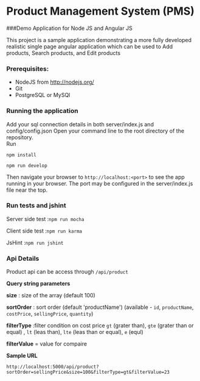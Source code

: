 # Product Management System (PMS) 
###Demo Application for Node JS and Angular JS

This project is a sample application demonstrating a more fully developed realistic single page
angular application which can be used to Add products, Search products, and Edit products


### Prerequisites:
* NodeJS from http://nodejs.org/
* Git 
* PostgreSQL or MySQl

### Running the application
Add your sql connection details in both server/index.js and config/config.json
Open your command line to the root directory of the repository.  
Run
 
`npm install`

`npm run develop` 

Then navigate your browser to `http://localhost:<port>` to see the app running in
your browser.  The port may be configured in the server/index.js file near the top.

### Run tests and jshint

Server side test :`npm run mocha`

Client side test :`npm run karma`

JsHint :`npm run jshint`

### Api Details

Product api can be access through `/api/product`

**Query string parameters**

**size** : size of the array (default 100)

**sortOrder** : sort order (default 'productName') (available - `id`, `productName`, `costPrice`, `sellingPrice`, `quantity`)

**filterType** :filter condition on cost price `gt` (grater than),  `gte` (grater than or equal)  , `lt` (leas than), `lte` (leas than or equal), `e` (equl)

**filterValue** = value for compaire

**Sample URL**

`http://localhost:5000/api/product?sortOrder=sellingPrice&size=100&filterType=gt&filterValue=23`
